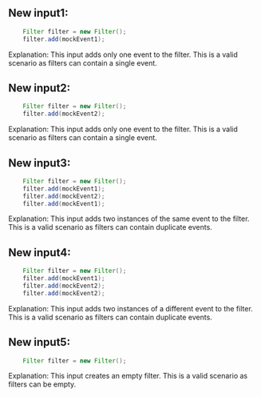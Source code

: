 ## New input1:
```java
    Filter filter = new Filter();
    filter.add(mockEvent1);
```
Explanation: This input adds only one event to the filter. This is a valid scenario as filters can contain a single event.

## New input2:
```java
    Filter filter = new Filter();
    filter.add(mockEvent2);
```
Explanation: This input adds only one event to the filter. This is a valid scenario as filters can contain a single event.

## New input3:
```java
    Filter filter = new Filter();
    filter.add(mockEvent1);
    filter.add(mockEvent2);
    filter.add(mockEvent1);
```
Explanation: This input adds two instances of the same event to the filter. This is a valid scenario as filters can contain duplicate events.

## New input4:
```java
    Filter filter = new Filter();
    filter.add(mockEvent1);
    filter.add(mockEvent2);
    filter.add(mockEvent2);
```
Explanation: This input adds two instances of a different event to the filter. This is a valid scenario as filters can contain duplicate events.

## New input5:
```java
    Filter filter = new Filter();
```
Explanation: This input creates an empty filter. This is a valid scenario as filters can be empty.
